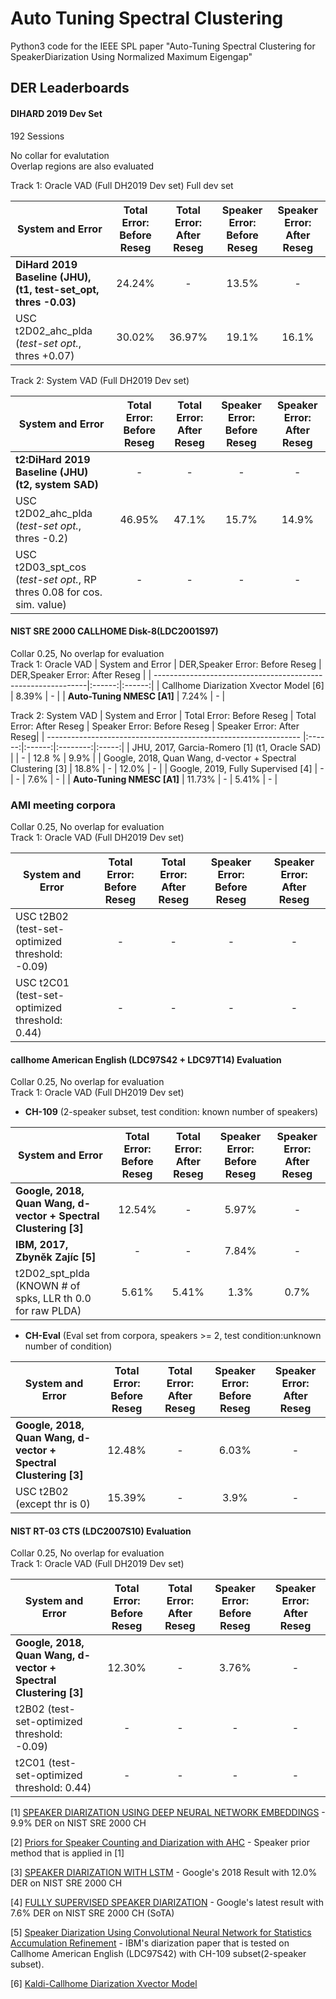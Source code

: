 # Auto Tuning Spectral Clustering
Python3 code for the IEEE SPL paper "Auto-Tuning Spectral Clustering for SpeakerDiarization Using Normalized Maximum Eigengap"

## DER Leaderboards

#### **DIHARD 2019 Dev Set**
192 Sessions  

No collar for evalutation  
Overlap regions are also evaluated  
  
Track 1: Oracle VAD (Full DH2019 Dev set) 
Full dev set  
  
| System and Error | Total Error: Before Reseg | Total Error: After Reseg  | Speaker Error: Before Reseg | Speaker Error: After Reseg|
| ---------------------------------------------------------------|:------:|:------:|:--------:|:----:|
| __DiHard 2019 Baseline (JHU), (t1, test-set_opt, thres -0.03)__           | 24.24% | -      | 13.5%   | -     |
| USC t2D02_ahc_plda (_test-set opt._, thres +0.07)                         | 30.02% | 36.97% | 19.1%   | 16.1% |

Track 2: System VAD (Full DH2019 Dev set)  

| System and Error | Total Error: Before Reseg | Total Error: After Reseg  | Speaker Error: Before Reseg | Speaker Error: After Reseg|
| ---------------------------------------------------------------|:------:|:------:|:--------:|:----:|
| __t2:DiHard 2019 Baseline (JHU) (t2, system SAD)__                     | -      | -     | -     | -     |
| USC t2D02_ahc_plda (_test-set opt._, thres -0.2)                       | 46.95% | 47.1% | 15.7% | 14.9% |
| USC t2D03_spt_cos (_test-set opt._, RP thres 0.08 for cos. sim. value) | -      | -     | -     | -     |   


#### **NIST SRE 2000 CALLHOME Disk-8(LDC2001S97)**

Collar 0.25, No overlap for evaluation  
Track 1: Oracle VAD
| System and Error | DER,Speaker Error: Before Reseg | DER,Speaker Error: After Reseg |
| -------------------------------------------------------------|:------:|:------:|
| Callhome Diarization Xvector Model [6]                       | 8.39%  | -      |
| __Auto-Tuning NMESC [A1]__                                   | 7.24%  | -      |  


Track 2: System VAD
| System and Error | Total Error: Before Reseg | Total Error: After Reseg  | Speaker Error: Before Reseg | Speaker Error: After Reseg|
| --------------------------------------------------------------- |:------:|:------:|:--------:|:-----:|
| JHU, 2017, Garcia-Romero [1] (t1, Oracle SAD)               |        | -      | 12.8 %   | 9.9%  |
| Google, 2018, Quan Wang, d-vector + Spectral Clustering [3] | 18.8%  | -      | 12.0%    | -     |
| Google, 2019, Fully Supervised [4]                          | -      | -      | 7.6%     | -     |
| __Auto-Tuning NMESC [A1]__                                   | 11.73% |   -    | 5.41%        | -     |  


### **AMI meeting corpora**

Collar 0.25, No overlap for evaluation  
Track 1: Oracle VAD (Full DH2019 Dev set) 

| System and Error | Total Error: Before Reseg | Total Error: After Reseg  | Speaker Error: Before Reseg | Speaker Error: After Reseg|
| ---------------------------------------------------------------|:------:|:------:|:--------:|:----:|
| USC t2B02 (test-set-optimized threshold: -0.09)         | -      | -      | -        | -    |
| USC t2C01 (test-set-optimized threshold:  0.44)         | -      | -      | -        | -    |  



#### **callhome American English (LDC97S42 + LDC97T14) Evaluation**

Collar 0.25, No overlap for evaluation  
Track 1: Oracle VAD (Full DH2019 Dev set) 

- __CH-109__ (2-speaker subset, test condition: known number of speakers)  

| System and Error | Total Error: Before Reseg | Total Error: After Reseg  | Speaker Error: Before Reseg | Speaker Error: After Reseg|
| ---------------------------------------------------------------|:------:|:------:|:------:|:-----:|
| __Google, 2018, Quan Wang, d-vector + Spectral Clustering [3]__| 12.54% | -      | 5.97%  | -     |
| __IBM, 2017, Zbyněk Zajíc [5]__                                | -      | -      | 7.84%  | -     |
| t2D02_spt_plda (KNOWN # of spks, LLR th 0.0 for raw PLDA)       | 5.61%  | 5.41%  | 1.3%   | 0.7%  |  


- __CH-Eval__ (Eval set from corpora, speakers >= 2, test condition:unknown number of condition)  

| System and Error | Total Error: Before Reseg | Total Error: After Reseg  | Speaker Error: Before Reseg | Speaker Error: After Reseg|
| ---------------------------------------------------------------|:------:|:------:|:--------:|:----:|
| __Google, 2018, Quan Wang, d-vector + Spectral Clustering [3]__| 12.48% | -      | 6.03%    | -    |
| USC t2B02 (except thr is 0)                                    | 15.39% | -      | 3.9%     | -    |

#### **NIST RT-03 CTS (LDC2007S10) Evaluation**

Collar 0.25, No overlap for evaluation  
Track 1: Oracle VAD (Full DH2019 Dev set) 

| System and Error | Total Error: Before Reseg | Total Error: After Reseg  | Speaker Error: Before Reseg | Speaker Error: After Reseg|
| ---------------------------------------------------------------|:------:|:------:|:--------:|:----:|
| __Google, 2018, Quan Wang, d-vector + Spectral Clustering [3]__| 12.30% | -      | 3.76%    | -    |
| t2B02 (test-set-optimized threshold: -0.09)                | -      | -      | -        | -    |
| t2C01 (test-set-optimized threshold:  0.44)                | -      | -      | -        | -    |  

[1] [SPEAKER DIARIZATION USING DEEP NEURAL NETWORK EMBEDDINGS](https://www.danielpovey.com/files/2017_icassp_diarization_embeddings.pdf) - 9.9% DER on NIST SRE 2000 CH 

[2] [Priors for Speaker Counting and Diarization with AHC](https://engineering.jhu.edu/hltcoe/wp-content/uploads/sites/92/2016/10/Sell_McCree_Garcia-Romero_2016A.pdf) - Speaker prior method that is applied in [1]

[3] [SPEAKER DIARIZATION WITH LSTM](https://arxiv.org/pdf/1710.10468.pdf) - Google's 2018 Result with 12.0% DER on NIST SRE 2000 CH

[4] [FULLY SUPERVISED SPEAKER DIARIZATION](https://arxiv.org/pdf/1810.04719.pdf) - Google's latest result with 7.6% DER on NIST SRE 2000 CH (SoTA)

[5] [Speaker Diarization Using Convolutional Neural Network for Statistics Accumulation Refinement](https://www.isca-speech.org/archive/Interspeech_2017/pdfs/0051.PDF) - IBM's diarization paper that is tested on Callhome American English (LDC97S42) with CH-109 subset(2-speaker subset).

[6] [Kaldi-Callhome Diarization Xvector Model](https://david-ryan-snyder.github.io/2018/05/04/model_callhome_diarization_v2.html) 
